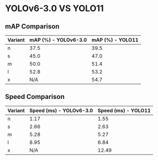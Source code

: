 ---
---
# YOLOv6-3.0 VS YOLO11

## mAP Comparison

| Variant | mAP (%) - YOLOv6-3.0 | mAP (%) - YOLO11 |
|---------|--------------------|--------------------|
| n | 37.5 | 39.5 |
| s | 45.0 | 47.0 |
| m | 50.0 | 51.4 |
| l | 52.8 | 53.2 |
| x | N/A | 54.7 |

## Speed Comparison

| Variant | Speed (ms) - YOLOv6-3.0 | Speed (ms) - YOLO11 |
|---------|-----------------------|-----------------------|
| n | 1.17 | 1.55 |
| s | 2.66 | 2.63 |
| m | 5.28 | 5.27 |
| l | 8.95 | 6.84 |
| x | N/A | 12.49 |

